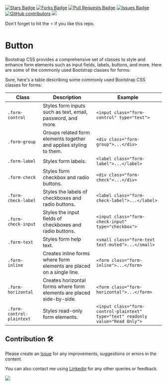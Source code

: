 <a href="https://github.com/drshahizan/learn-php/stargazers"><img src="https://img.shields.io/github/stars/drshahizan/learn-php" alt="Stars Badge"/></a>
<a href="https://github.com/drshahizan/learn-php/network/members"><img src="https://img.shields.io/github/forks/drshahizan/learn-php" alt="Forks Badge"/></a>
<a href="https://github.com/drshahizan/learn-php/pulls"><img src="https://img.shields.io/github/issues-pr/drshahizan/learn-php" alt="Pull Requests Badge"/></a>
<a href="https://github.com/drshahizan/learn-php/issues"><img src="https://img.shields.io/github/issues/drshahizan/learn-php" alt="Issues Badge"/></a>
<a href="https://github.com/drshahizan/learn-php/graphs/contributors"><img alt="GitHub contributors" src="https://img.shields.io/github/contributors/drshahizan/learn-php?color=2b9348"></a>
![](https://visitor-badge.glitch.me/badge?page_id=drshahizan/learn-php)

Don't forget to hit the :star: if you like this repo.

# Button
Bootstrap CSS provides a comprehensive set of classes to style and enhance form elements such as input fields, labels, buttons, and more. Here are some of the commonly used Bootstrap classes for forms:

Sure, here's a table describing some commonly used Bootstrap CSS classes for forms:

| Class            | Description                                          | Example                                   |
|------------------|------------------------------------------------------|-------------------------------------------|
| `.form-control`     | Styles form inputs such as text, email, password, and more. | `<input class="form-control" type="text">` |
| `.form-group`       | Groups related form elements together and applies styling to them. | `<div class="form-group">...</div>`       |
| `.form-label`       | Styles form labels.                                   | `<label class="form-label">...</label>`   |
| `.form-check`       | Styles form checkbox and radio buttons.               | `<div class="form-check">...</div>`       |
| `.form-check-label` | Styles the labels of checkboxes and radio buttons.    | `<label class="form-check-label">...</label>` |
| `.form-check-input` | Styles the input fields of checkboxes and radio buttons. | `<input class="form-check-input" type="checkbox">` |
| `.form-text`        | Styles form help text.                                 | `<small class="form-text text-muted">...</small>` |
| `.form-inline`      | Creates inline forms where form elements are placed on a single line. | `<form class="form-inline">...</form>` |
| `.form-horizontal`  | Creates horizontal forms where form elements are placed side-by-side. | `<form class="form-horizontal">...</form>` |
| `.form-control-plaintext` | Styles read-only form elements. | `<input class="form-control-plaintext" type="text" readonly value="Read Only">` |


## Contribution 🛠️
Please create an [Issue](https://github.com/drshahizan/learn-php/issues) for any improvements, suggestions or errors in the content.

You can also contact me using [Linkedin](https://www.linkedin.com/in/drshahizan/) for any other queries or feedback.

![](https://visitor-badge.glitch.me/badge?page_id=drshahizan)
